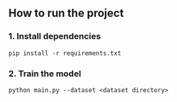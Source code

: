 ## How to run the project

### 1. Install dependencies
```
pip install -r requirements.txt
```

### 2. Train the model
```
python main.py --dataset <dataset directory>
```
